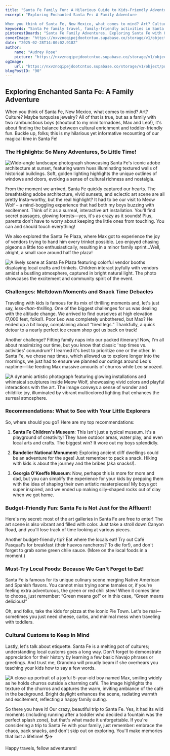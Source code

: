 ```yaml
---
title: "Santa Fe Family Fun: A Hilarious Guide to Kids-Friendly Adventures, Culture & Cuisine!"
excerpt: "Exploring Enchanted Santa Fe: A Family Adventure

When you think of Santa Fe, New Mexico, what comes to mind? Art? Culture? Maybe turquoise jewelry?"
keywords: "Santa Fe family travel, family-friendly activities in Santa Fe, exploring Santa Fe with kids, Santa Fe attractions for families, toddler-friendly adventures Santa Fe, Meow Wolf Santa Fe experience, Santa Fe Children's Museum review, hiking with kids Bandelier National Monument, best places to eat in Santa Fe with kids, local foods to try in Santa Fe, Santa Fe cultural customs for families, tips for traveling with children in Santa Fe, budget-friendly family fun Santa Fe, Santa Fe art scene for families, nature activities in Santa Fe with kids, Santa Fe vacation planning, family-friendly museums in Santa Fe, top things to do in Santa Fe with toddlers, navigating altitude change with kids in Santa Fe"
pinterestBoards: "Santa Fe Family Adventures, Exploring Santa Fe with Kids, Family Travel Tips, Adventure Travel"
coverImage: "https://nxvznoqipejdootcntuo.supabase.co/storage/v1/object/public/travel-blog-images/image_90_0.png"
date: "2025-02-28T14:00:02.918Z"
author:
    name: "Audrey Rose"
    picture: "https://nxvznoqipejdootcntuo.supabase.co/storage/v1/object/public/character-reference/audrey_avatar_square.png?t=2024-12-21T13%3A26%3A30.307Z"
ogImage:
    url: "https://nxvznoqipejdootcntuo.supabase.co/storage/v1/object/public/travel-blog-images/image_90_0.png"
blogPostID: "90"
---
```

    

## Exploring Enchanted Santa Fe: A Family Adventure

When you think of Santa Fe, New Mexico, what comes to mind? Art? Culture? Maybe turquoise jewelry? All of that is true, but as a family with two rambunctious boys (shoutout to my mini tornadoes, Max and Leo!), it's about finding the balance between cultural enrichment and toddler-friendly fun. Buckle up, folks; this is my hilarious yet informative recounting of our magical time in Santa Fe!

### The Highlights: So Many Adventures, So Little Time!

![Wide-angle landscape photograph showcasing Santa Fe's iconic adobe architecture at sunset, featuring warm hues illuminating textured walls of historical buildings. Soft, golden lighting highlights the unique outlines of windows and doors, evoking a sense of cultural richness and nostalgia.](https://nxvznoqipejdootcntuo.supabase.co/storage/v1/object/public/travel-blog-images/image_90_0.png)

From the moment we arrived, Santa Fe quickly captured our hearts. The breathtaking adobe architecture, vivid sunsets, and eclectic art scene are all pretty Insta-worthy, but the real highlight? It had to be our visit to Meow Wolf – a mind-boggling experience that had both my boys buzzing with excitement. Think of it as a surreal, interactive art installation. You'll find secret passages, glowing forests—yes, it's as crazy as it sounds! Plus, parents don't have to worry about keeping the little ones from touching. You can and should touch everything!

We also explored the Santa Fe Plaza, where Max got to experience the joy of vendors trying to hand him every trinket possible. Leo enjoyed chasing pigeons a little too enthusiastically, resulting in a minor family sprint…Well, alright, a small race around half the plaza!

![A lively scene at Santa Fe Plaza featuring colorful vendor booths displaying local crafts and trinkets. Children interact joyfully with vendors amidst a bustling atmosphere, captured in bright natural light. The photo showcases the excitement and community spirit of the event.](https://nxvznoqipejdootcntuo.supabase.co/storage/v1/object/public/travel-blog-images/image_90_1.png)

### Challenges: Meltdown Moments and Snack Time Debacles

Traveling with kids is famous for its mix of thrilling moments and, let's just say, *less-than-thrilling*. One of the biggest challenges for us was dealing with the altitude change. We arrived to find ourselves at high elevation (7,000 feet, folks!). Poor Leo was completely unbothered, but Max? He ended up a bit loopy, complaining about “tired legs.” Thankfully, a quick detour to a nearly perfect ice cream shop got us back on track!

Another challenge? Fitting family naps into our packed itinerary! Now, I'm all about maximizing our time, but you know that classic 'nap times vs. activities' conundrum? I learned it's best to prioritize one or the other. In Santa Fe, we chose nap times, which allowed us to explore longer into the mornings, we just had to ensure we planned our outings around Leo's naptime—like feeding Max massive amounts of churros while Leo snoozed.

![A dynamic artistic photograph featuring glowing installations and whimsical sculptures inside Meow Wolf, showcasing vivid colors and playful interactions with the art. The image conveys a sense of wonder and childlike joy, illuminated by vibrant multicolored lighting that enhances the surreal atmosphere.](https://nxvznoqipejdootcntuo.supabase.co/storage/v1/object/public/travel-blog-images/image_90_2.png)

### Recommendations: What to See with Your Little Explorers

So, where should you go? Here are my top recommendations:

1. **Santa Fe Children's Museum**: This isn't just a typical museum. It's a playground of creativity! They have outdoor areas, water play, and even local arts and crafts. The biggest win? It wore out my boys splendidly.

2. **Bandelier National Monument**: Exploring ancient cliff dwellings could be an adventure for the ages! Just remember to pack a snack. Hiking with kids is about the journey and the bribes (aka snacks!). 

3. **Georgia O'Keeffe Museum**: Now, perhaps this is more for mom and dad, but you can simplify the experience for your kids by prepping them with the idea of shaping their own artistic masterpieces! My boys got super inspired, and we ended up making silly-shaped rocks out of clay when we got home.

### Budget-Friendly Fun: Santa Fe is Not Just for the Affluent!

Here's my secret: most of the art galleries in Santa Fe are free to enter! The art scene is also vibrant and filled with color. Just take a stroll down Canyon Road, and you'll lose track of time looking at various pieces. 

Another budget-friendly tip? Eat where the locals eat! Try out Café Pasqual's for breakfast (their huevos rancheros? To die for!), and don't forget to grab some green chile sauce. (More on the local foods in a moment.)

### Must-Try Local Foods: Because We Can't Forget to Eat!

Santa Fe is famous for its unique culinary scene merging Native American and Spanish flavors. You cannot miss trying some tamales or, if you're feeling extra adventurous, the green or red chili stew! When it comes time to choose, just remember: “Green means go!” or in this case, “Green means delicious!” 

Oh, and folks, take the kids for pizza at the iconic Pie Town. Let's be real—sometimes you just need cheese, carbs, and minimal mess when traveling with toddlers.

### Cultural Customs to Keep in Mind 

Lastly, let's talk about etiquette. Santa Fe is a melting pot of cultures; understanding local customs goes a long way. Don't forget to demonstrate appreciation for their history by learning a few basic Navajo phrases or greetings. And trust me, Grandma will proudly beam if she overhears you teaching your kids how to say a few words.

![A close-up portrait of a joyful 5-year-old boy named Max, smiling widely as he holds churros outside a charming café. The image highlights the texture of the churros and captures the warm, inviting ambiance of the café in the background. Bright daylight enhances the scene, radiating warmth and excitement, reflecting a happy family outing.](https://nxvznoqipejdootcntuo.supabase.co/storage/v1/object/public/travel-blog-images/image_90_3.png)

So there you have it! Our crazy, beautiful trip to Santa Fe. Yes, it had its wild moments (including running after a toddler who decided a fountain was the perfect splash zone), but that's what made it unforgettable. If you're considering a trip to Santa Fe with your family, just remember: embrace the chaos, pack snacks, and don't skip out on exploring. You'll make memories that last a lifetime! 🌎✈️

Happy travels, fellow adventurers!